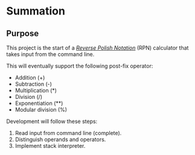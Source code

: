 # Summation

## Purpose

This project is the start of a *[Reverse Polish Notation](https://en.wikipedia.org/wiki/Reverse_Polish_notation)* (RPN) calculator that takes input from the command line.

This will eventually support the following post-fix operator:

- Addition (+)
- Subtraction (-)
- Multiplication (*)
- Division (/)
- Exponentiation (**)
- Modular division (%)

Development will follow these steps:

1. Read input from command line (complete).
2. Distinguish operands and operators.
3. Implement stack interpreter.
